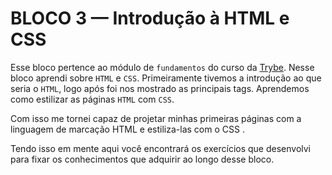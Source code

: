 # BLOCO 3 — Introdução à HTML e CSS

Esse bloco pertence ao módulo de `fundamentos` do curso da [Trybe](https://www.betrybe.com/). Nesse bloco aprendi sobre `HTML` e `CSS`. Primeiramente tivemos a introdução ao que seria o `HTML`, logo após foi nos mostrado as principais tags. Aprendemos como estilizar as páginas `HTML` com `CSS`.

Com isso me tornei capaz de projetar minhas primeiras páginas com a linguagem de marcação HTML e estiliza-las com o CSS .

Tendo isso em mente aqui você encontrará os exercícios que desenvolvi para fixar os conhecimentos que adquirir ao longo desse bloco.